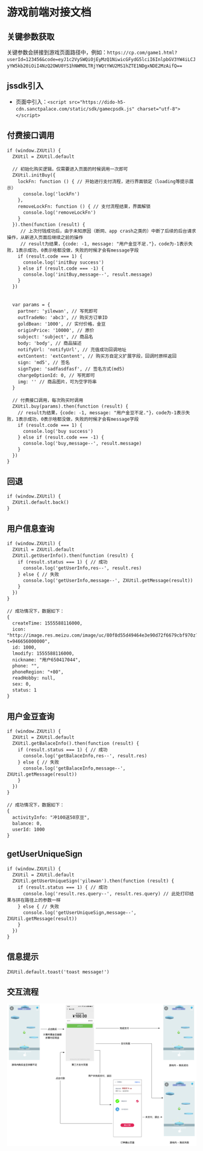 # 游戏前端对接文档

## 关键参数获取

关键参数会拼接到游戏页面路径中，例如：`https://cp.com/game1.html?userId=123456&code=eyJ1c2VySWQiOjEyMzQ1NiwicGFydG5lciI6InlpbGV3YW4iLCJyYW5kb20iOiI4NzQ2OWU0YS1hNWM0LTRjYWQtYWU2MS1hZTE1NDgxNDE2MzAifQ==`

## jssdk引入

* 页面中引入：`<script src="https://dido-h5-cdn.sanctpalace.com/static/sdk/gamecpsdk.js" charset="utf-8"></script>`

## 付费接口调用

```
if (window.ZXUtil) {
  ZXUtil = ZXUtil.default

  // 初始化购买逻辑，仅需要进入页面的时候调用一次即可
  ZXUtil.initBuy({
    lockFn: function () { // 开始进行支付流程，进行界面锁定（loading等提示展示）
      console.log('lockFn')
    },
    removeLockFn: function () { // 支付流程结束，界面解锁
      console.log('removeLockFn')
    }
  }).then(function (result) {
     // 上次付钱成功后，由于未知原因（断网、app crash之类的）中断了后续的后台请求操作，从新进入页面后继续之前的操作
     // result为结果，{code: -1, message: "用户金豆不足."}，code为-1表示失败，1表示成功，0表示啥都没做，失败的时候才会有message字段
    if (result.code === 1) {
      console.log('initBuy success')
    } else if (result.code === -1) {
      console.log('initBuy,message--', result.message)
    }
  })


  var params = {
    partner: 'yilewan', // 写死即可
    outTradeNo: 'abc3', // 购买方订单ID
    goldBean: '1000', // 实付价格，金豆
    originPrice: '10000', // 原价
    subject: 'subject', // 商品名
    body: 'body', // 商品描述
    notifyUrl: 'notifyUrl', // 充值成功回调地址
    extContent: 'extContent', // 购买方自定义扩展字段，回调时原样返回
    sign: 'md5', // 签名
    signType: 'sadfasdfasf', // 签名方式(md5)
    chargeOptionId: 0, // 写死即可
    img: '' // 商品图片，可为空字符串
  }

  // 付费接口调用，每次购买时调用
  ZXUtil.buy(params).then(function (result) {
    // result为结果，{code: -1, message: "用户金豆不足."}，code为-1表示失败，1表示成功，0表示啥都没做，失败的时候才会有message字段
    if (result.code === 1) {
      console.log('buy success')
    } else if (result.code === -1) {
      console.log('buy,message--', result.message)
    }
  })
}
```
## 回退
```
if (window.ZXUtil) {
  ZXUtil.default.back()
}
```

## 用户信息查询

```
if (window.ZXUtil) {
  ZXUtil = ZXUtil.default
  ZXUtil.getUserInfo().then(function (result) {
    if (result.status === 1) { // 成功
      console.log('getUserInfo,res--', result.res)
    } else { // 失败
      console.log('getUserInfo,message--', ZXUtil.getMessage(result))
    }
  })
}

// 成功情况下，数据如下：
{
  createTime: 1555588116000,
  icon: "http://image.res.meizu.com/image/uc/80f8d55d49464e3e90d72f6679cbf970z?t=946656000000",
  id: 1000,
  lmodify: 1555588116000,
  nickname: "用户650417044",
  phone: "",
  phoneRegion: "+80",
  readHobby: null,
  sex: 0,
  status: 1
}
```

## 用户金豆查询

```
if (window.ZXUtil) {
  ZXUtil = ZXUtil.default
  ZXUtil.getBalaceInfo().then(function (result) {
    if (result.status === 1) { // 成功
      console.log('getBalaceInfo,res--', result.res)
    } else { // 失败
      console.log('getBalaceInfo,message--', ZXUtil.getMessage(result))
    }
  })
}

// 成功情况下，数据如下：
{
  activityInfo: "冲100送50京豆",
  balance: 0,
  userId: 1000
}
```

## getUserUniqueSign

```
if (window.ZXUtil) {
  ZXUtil = ZXUtil.default
  ZXUtil.getUserUniqueSign('yilewan').then(function (result) {
    if (result.status === 1) { // 成功
      console.log('result.res.query--', result.res.query) // 此处打印结果与拼在路径上的参数一样
    } else { // 失败
      console.log('getUserUniqueSign,message--', ZXUtil.getMessage(result))
    }
  })
}
```

## 信息提示

```
ZXUtil.default.toast('toast message!')
```

## 交互流程

![交互流程](images/yilewan.png)
